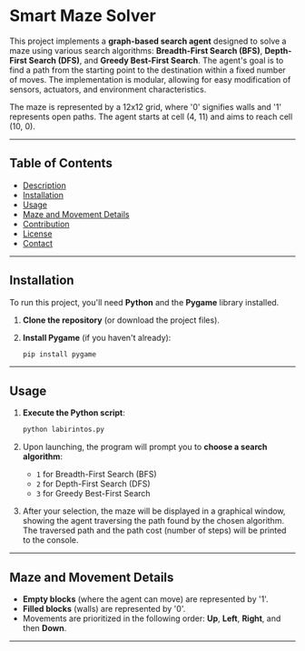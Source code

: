 # Smart Maze Solver

This project implements a **graph-based search agent** designed to solve a maze using various search algorithms: **Breadth-First Search (BFS)**, **Depth-First Search (DFS)**, and **Greedy Best-First Search**. The agent's goal is to find a path from the starting point to the destination within a fixed number of moves. The implementation is modular, allowing for easy modification of sensors, actuators, and environment characteristics.

The maze is represented by a 12x12 grid, where '0' signifies walls and '1' represents open paths. The agent starts at cell (4, 11) and aims to reach cell (10, 0).

---

## Table of Contents

* [Description](#description)
* [Installation](#installation)
* [Usage](#usage)
* [Maze and Movement Details](#maze-and-movement-details)
* [Contribution](#contribution)
* [License](#license)
* [Contact](#contact)

---

## Installation

To run this project, you'll need **Python** and the **Pygame** library installed.

1.  **Clone the repository** (or download the project files).
2.  **Install Pygame** (if you haven't already):

    ```bash
    pip install pygame
    ```

---

## Usage

1.  **Execute the Python script**:

    ```bash
    python labirintos.py
    ```

2.  Upon launching, the program will prompt you to **choose a search algorithm**:

    * `1` for Breadth-First Search (BFS)
    * `2` for Depth-First Search (DFS)
    * `3` for Greedy Best-First Search

3.  After your selection, the maze will be displayed in a graphical window, showing the agent traversing the path found by the chosen algorithm. The traversed path and the path cost (number of steps) will be printed to the console.

---

## Maze and Movement Details

* **Empty blocks** (where the agent can move) are represented by '1'.
* **Filled blocks** (walls) are represented by '0'.
* Movements are prioritized in the following order: **Up**, **Left**, **Right**, and then **Down**.

---
